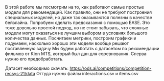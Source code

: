 В этой работе мы посмотрим на то, как работают самые простые модели для рекомендаций. Как правило, они не 
требуют построения специальных моделей, но даже так оказываются полезны в качестве бейзлайна. Попробуем сделать 
предсказания с помощью EASE. Это тоже довольно простой подход, но не стоит забывать, что сложные модели могут оказаться 
не лучшим выбором в условиях большого количества данных. Посчитаем метрики, построим графики и подумаем, насколько хорошо 
эти модели вообще решают поставленную задачу Мы будем работать с датасетом по рекомендации фильмов от Kion MTS, который был
дан для соревнования. Сперва нужно его предобработать.


Датасет необходимо скачать: https://ods.ai/competitions/competition-recsys-21/data Оттуда нужны файлы interactions.csv и items.csv
